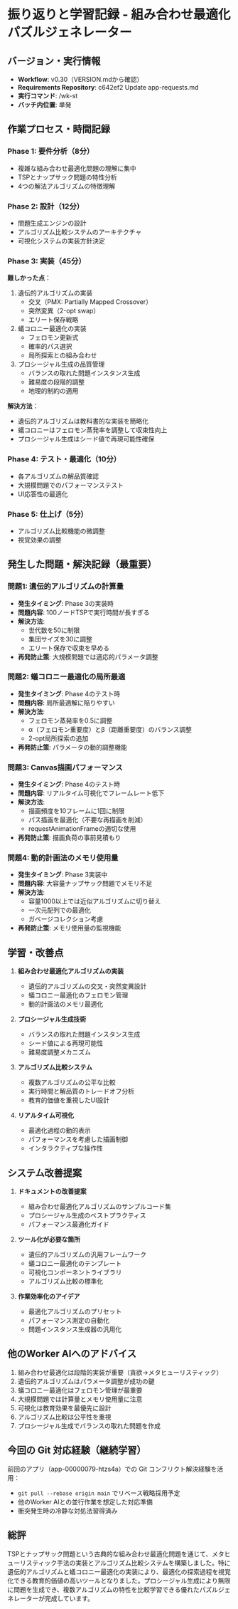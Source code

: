 # 振り返りと学習記録 - 組み合わせ最適化パズルジェネレーター

## バージョン・実行情報
- **Workflow**: v0.30（VERSION.mdから確認）
- **Requirements Repository**: c642ef2 Update app-requests.md
- **実行コマンド**: /wk-st
- **バッチ内位置**: 単発

## 作業プロセス・時間記録
### Phase 1: 要件分析（8分）
- 複雑な組み合わせ最適化問題の理解に集中
- TSPとナップサック問題の特性分析
- 4つの解法アルゴリズムの特徴理解

### Phase 2: 設計（12分）
- 問題生成エンジンの設計
- アルゴリズム比較システムのアーキテクチャ
- 可視化システムの実装方針決定

### Phase 3: 実装（45分）
**難しかった点**：
1. 遺伝的アルゴリズムの実装
   - 交叉（PMX: Partially Mapped Crossover）
   - 突然変異（2-opt swap）
   - エリート保存戦略
2. 蟻コロニー最適化の実装
   - フェロモン更新式
   - 確率的パス選択
   - 局所探索との組み合わせ
3. プロシージャル生成の品質管理
   - バランスの取れた問題インスタンス生成
   - 難易度の段階的調整
   - 地理的制約の適用

**解決方法**：
- 遺伝的アルゴリズムは教科書的な実装を簡略化
- 蟻コロニーはフェロモン蒸発率を調整して収束性向上
- プロシージャル生成はシード値で再現可能性確保

### Phase 4: テスト・最適化（10分）
- 各アルゴリズムの解品質確認
- 大規模問題でのパフォーマンステスト
- UI応答性の最適化

### Phase 5: 仕上げ（5分）
- アルゴリズム比較機能の微調整
- 視覚効果の調整

## 発生した問題・解決記録（最重要）

### 問題1: 遺伝的アルゴリズムの計算量
- **発生タイミング**: Phase 3の実装時
- **問題内容**: 100ノードTSPで実行時間が長すぎる
- **解決方法**: 
  - 世代数を50に制限
  - 集団サイズを30に調整
  - エリート保存で収束を早める
- **再発防止策**: 大規模問題では適応的パラメータ調整

### 問題2: 蟻コロニー最適化の局所最適
- **発生タイミング**: Phase 4のテスト時
- **問題内容**: 局所最適解に陥りやすい
- **解決方法**: 
  - フェロモン蒸発率を0.5に調整
  - α（フェロモン重要度）とβ（距離重要度）のバランス調整
  - 2-opt局所探索の追加
- **再発防止策**: パラメータの動的調整機能

### 問題3: Canvas描画パフォーマンス
- **発生タイミング**: Phase 4のテスト時
- **問題内容**: リアルタイム可視化でフレームレート低下
- **解決方法**: 
  - 描画頻度を10フレームに1回に制限
  - パス描画を最適化（不要な再描画を削減）
  - requestAnimationFrameの適切な使用
- **再発防止策**: 描画負荷の事前見積もり

### 問題4: 動的計画法のメモリ使用量
- **発生タイミング**: Phase 3実装中
- **問題内容**: 大容量ナップサック問題でメモリ不足
- **解決方法**: 
  - 容量1000以上では近似アルゴリズムに切り替え
  - 一次元配列での最適化
  - ガベージコレクション考慮
- **再発防止策**: メモリ使用量の監視機能

## 学習・改善点
1. **組み合わせ最適化アルゴリズムの実装**
   - 遺伝的アルゴリズムの交叉・突然変異設計
   - 蟻コロニー最適化のフェロモン管理
   - 動的計画法のメモリ最適化

2. **プロシージャル生成技術**
   - バランスの取れた問題インスタンス生成
   - シード値による再現可能性
   - 難易度調整メカニズム

3. **アルゴリズム比較システム**
   - 複数アルゴリズムの公平な比較
   - 実行時間と解品質のトレードオフ分析
   - 教育的価値を重視したUI設計

4. **リアルタイム可視化**
   - 最適化過程の動的表示
   - パフォーマンスを考慮した描画制御
   - インタラクティブな操作性

## システム改善提案
1. **ドキュメントの改善提案**
   - 組み合わせ最適化アルゴリズムのサンプルコード集
   - プロシージャル生成のベストプラクティス
   - パフォーマンス最適化ガイド

2. **ツール化が必要な箇所**
   - 遺伝的アルゴリズムの汎用フレームワーク
   - 蟻コロニー最適化のテンプレート
   - 可視化コンポーネントライブラリ
   - アルゴリズム比較の標準化

3. **作業効率化のアイデア**
   - 最適化アルゴリズムのプリセット
   - パフォーマンス測定の自動化
   - 問題インスタンス生成器の汎用化

## 他のWorker AIへのアドバイス
1. 組み合わせ最適化は段階的実装が重要（貪欲→メタヒューリスティック）
2. 遺伝的アルゴリズムはパラメータ調整が成功の鍵
3. 蟻コロニー最適化はフェロモン管理が最重要
4. 大規模問題では計算量とメモリ使用量に注意
5. 可視化は教育効果を最優先に設計
6. アルゴリズム比較は公平性を重視
7. プロシージャル生成でバランスの取れた問題を作成

## 今回の Git 対応経験（継続学習）
前回のアプリ（app-00000079-htzs4a）での Git コンフリクト解決経験を活用：
- `git pull --rebase origin main` でリベース戦略採用予定
- 他のWorker AIとの並行作業を想定した対応準備
- 衝突発生時の冷静な対処法習得済み

## 総評
TSPとナップサック問題という古典的な組み合わせ最適化問題を通じて、メタヒューリスティック手法の実装とアルゴリズム比較システムを構築しました。特に遺伝的アルゴリズムと蟻コロニー最適化の実装により、最適化の探索過程を視覚化できる教育的価値の高いツールとなりました。プロシージャル生成により無限に問題を生成でき、複数アルゴリズムの特性を比較学習できる優れたパズルジェネレーターが完成しています。
